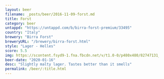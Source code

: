 ```yaml
---
layout: beer
filename: _posts/beer/2016-11-09-forst.md
title: Forst
category: beer
untappd: "https://untappd.com/b/birra-forst-premium/33495"
country: "Italy"
brewery: "Birra Forst"
breweryURL: "/brewery/birra-forst.html"
style: "Lager - Helles"
score: 5.5
img: https://scontent.fsyd9-1.fna.fbcdn.net/v/t1.0-0/p480x480/82747131_10157812394758745_7544494102809673728_o.jpg?_nc_cat=105&_nc_sid=e007fa&_nc_ohc=Epzaro7DoQMAX-d07TJ&_nc_ht=scontent.fsyd9-1.fna&tp=6&oh=0c28d9a0465625ab2c317401dc720337&oe=5F95E63F
beer-date: "2020-01-16"
desc: "Slightly malty lager. Tastes better than it smells"
permalink: /beer/:title.html
---
```

